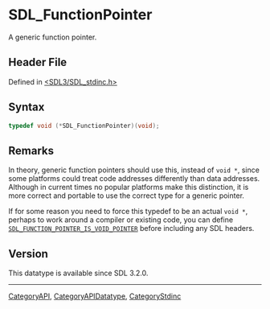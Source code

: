 # SDL_FunctionPointer

A generic function pointer.

## Header File

Defined in [<SDL3/SDL_stdinc.h>](https://github.com/libsdl-org/SDL/blob/main/include/SDL3/SDL_stdinc.h)

## Syntax

```c
typedef void (*SDL_FunctionPointer)(void);
```

## Remarks

In theory, generic function pointers should use this, instead of `void *`,
since some platforms could treat code addresses differently than data
addresses. Although in current times no popular platforms make this
distinction, it is more correct and portable to use the correct type for a
generic pointer.

If for some reason you need to force this typedef to be an actual `void *`,
perhaps to work around a compiler or existing code, you can define
[`SDL_FUNCTION_POINTER_IS_VOID_POINTER`](SDL_FUNCTION_POINTER_IS_VOID_POINTER)
before including any SDL headers.

## Version

This datatype is available since SDL 3.2.0.





----
[CategoryAPI](CategoryAPI), [CategoryAPIDatatype](CategoryAPIDatatype), [CategoryStdinc](CategoryStdinc)

